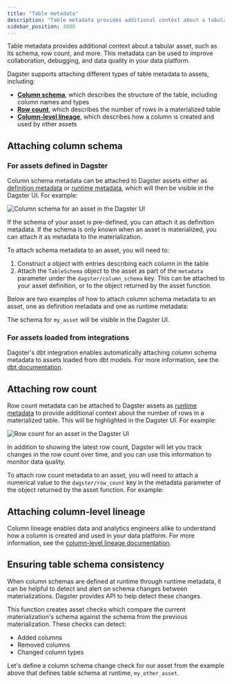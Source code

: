 ```yaml
---
title: "Table metadata"
description: "Table metadata provides additional context about a tabular asset, such as its schema, row count, and more, in order to improve collaboration, debugging, and data quality in your Dagster deployment."
sidebar_position: 3000
---
```


Table metadata provides additional context about a tabular asset, such as its schema, row count, and more. This metadata can be used to improve collaboration, debugging, and data quality in your data platform.

Dagster supports attaching different types of table metadata to assets, including:

- [**Column schema**](#attaching-column-schema), which describes the structure of the table, including column names and types
- [**Row count**](#attaching-row-count), which describes the number of rows in a materialized table
- [**Column-level lineage**](#attaching-column-level-lineage), which describes how a column is created and used by other assets

## Attaching column schema

### For assets defined in Dagster

Column schema metadata can be attached to Dagster assets either as [definition metadata](/guides/build/assets/metadata-and-tags#definition-time-metadata) or [runtime metadata](/guides/build/assets/metadata-and-tags#runtime-metadata), which will then be visible in the Dagster UI. For example:

![Column schema for an asset in the Dagster UI](/images/guides/build/assets/metadata-tags/metadata-table-schema.png)

If the schema of your asset is pre-defined, you can attach it as definition metadata. If the schema is only known when an asset is materialized, you can attach it as metadata to the materialization.

To attach schema metadata to an asset, you will need to:

1. Construct a <PyObject section="metadata" module="dagster" object="TableSchema"/> object with <PyObject section="metadata" module="dagster" object="TableColumn"  /> entries describing each column in the table
2. Attach the `TableSchema` object to the asset as part of the `metadata` parameter under the `dagster/column_schema` key. This can be attached to your asset definition, or to the <PyObject section="assets" module="dagster" object="MaterializeResult" /> object returned by the asset function.

Below are two examples of how to attach column schema metadata to an asset, one as definition metadata and one as runtime metadata:

<CodeExample path="docs_snippets/docs_snippets/concepts/metadata-tags/asset_column_schema.py" title="src/<project_name>/defs/assets.py" />

The schema for `my_asset` will be visible in the Dagster UI.

### For assets loaded from integrations

Dagster's dbt integration enables automatically attaching column schema metadata to assets loaded from dbt models. For more information, see the [dbt documentation](/integrations/libraries/dbt/reference#fetching-column-level-metadata).

## Attaching row count

Row count metadata can be attached to Dagster assets as [runtime metadata](/guides/build/assets/metadata-and-tags#runtime-metadata) to provide additional context about the number of rows in a materialized table. This will be highlighted in the Dagster UI. For example:

![Row count for an asset in the Dagster UI](/images/guides/build/assets/metadata-tags/metadata-row-count.png)

In addition to showing the latest row count, Dagster will let you track changes in the row count over time, and you can use this information to monitor data quality.

To attach row count metadata to an asset, you will need to attach a numerical value to the `dagster/row_count` key in the metadata parameter of the <PyObject section="assets" module="dagster" object="MaterializeResult" /> object returned by the asset function. For example:

<CodeExample path="docs_snippets/docs_snippets/concepts/metadata-tags/asset_row_count.py" title="src/<project_name>/defs/assets.py" />

## Attaching column-level lineage

Column lineage enables data and analytics engineers alike to understand how a column is created and used in your data platform. For more information, see the [column-level lineage documentation](/guides/build/assets/metadata-and-tags/column-level-lineage).

## Ensuring table schema consistency

When column schemas are defined at runtime through runtime metadata, it can be helpful to detect and alert on schema changes between materializations. Dagster provides <PyObject section="asset-checks" module="dagster" object="build_column_schema_change_checks"/> API to help detect these changes.

This function creates asset checks which compare the current materialization's schema against the schema from the previous materialization. These checks can detect:

- Added columns
- Removed columns
- Changed column types

Let's define a column schema change check for our asset from the example above that defines table schema at runtime, `my_other_asset`.

<CodeExample path="docs_snippets/docs_snippets/concepts/metadata-tags/schema_change_checks.py" startAfter="start_check" endBefore="end_check" title="src/<project_name>/defs/assets.py" />
